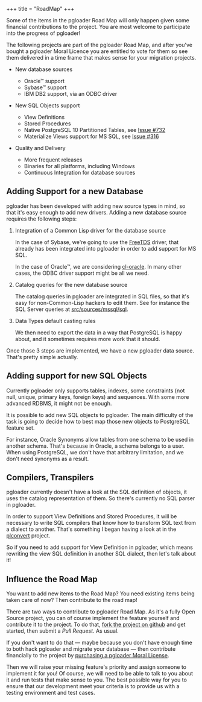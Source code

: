 +++
title = "RoadMap"
+++

Some of the items in the pgloader Road Map will only happen given some
financial contributions to the project. You are most welcome to participate
into the progress of pgloader!

The following projects are part of the pgloader Road Map, and after you've
bought a pgloader Moral Licence you are entitled to vote for them so see
them delivered in a time frame that makes sense for your migration projects.

  - New database sources

    - Oracle™ support
    - Sybase™ support
    - IBM DB2 support, via an ODBC driver
    
  - New SQL Objects support
  
    - View Definitions
    - Stored Procedures
    - Native PostgreSQL 10 Partitioned Tables, see [Issue #732](https://github.com/dimitri/pgloader/issues/732)
    - Materialize Views support for MS SQL, see [Issue #316](https://github.com/dimitri/pgloader/issues/316)

  - Quality and Delivery
  
    - More frequent releases
    - Binaries for all platforms, including Windows
    - Continuous Integration for database sources

## Adding Support for a new Database 

pgloader has been developed with adding new source types in mind, so that
it's easy enough to add new drivers. Adding a new database source requires
the following steps:

  1. Integration of a Common Lisp driver for the database source
  
     In the case of Sybase, we're going to use the
     [FreeTDS](http://www.freetds.org) driver, that already has been
     integrated into pgloader in order to add support for MS SQL.
     
     In the case of Oracle™, we are considering
     [cl-oracle](https://github.com/archimag/cl-oracle). In many other
     cases, the ODBC driver support might be all we need.
     
  2. Catalog queries for the new database source
  
     The catalog queries in pgloader are integrated in SQL files, so that
     it's easy for non-Common-Lisp hackers to edit them. See for instance
     the SQL Server queries at
     [src/sources/mssql/sql](https://github.com/dimitri/pgloader/tree/master/src/sources/mssql/sql).
     
  3. Data Types default casting rules
  
     We then need to export the data in a way that PostgreSQL is happy
     about, and it sometimes requires more work that it should.
     
Once those 3 steps are implemented, we have a new pgloader data source.
That's pretty simple actually.

## Adding support for new SQL Objects

Currently pgloader only supports tables, indexes, some constraints (not
null, unique, primary keys, foreign keys) and sequences. With some more
advanced RDBMS, it might not be enough.

It is possible to add new SQL objects to pgloader. The main difficulty of
the task is going to decide how to best map those new objects to PostgreSQL
feature set.

For instance, Oracle Synonyms allow tables from one schema to be used in
another schema. That's because in Oracle, a schema belongs to a user. When
using PostgreSQL, we don't have that arbitrary limitation, and we don't need
synonyms as a result.

## Compilers, Transpilers

pgloader currently doesn't have a look at the SQL definition of objects, it
uses the catalog representation of them. So there's currently no SQL parser
in pgloader.

In order to support View Definitions and Stored Procedures, it will be
necessary to write SQL compilers that know how to transform SQL text from a
dialect to another. That's something I began having a look at in the
[plconvert](https://github.com/dimitri/plconvert) project.

So if you need to add support for View Definition in pgloader, which means
rewriting the view SQL definition in another SQL dialect, then let's talk
about it!

## Influence the Road Map

You want to add new items to the Road Map? You need existing items being
taken care of now? Then contribute to the road map!

There are two ways to contribute to pgloader Road Map. As it's a fully Open
Source project, you can of course implement the feature yourself and
contribute it to the project. To do that, [fork the project on
github](https://github.com/dimitri/pgloader) and get started, then submit a
*Pull Request*. As usual.

If you don't want to do that — maybe because you don't have enough time to
both hack pgloader and migrate your database — then contribute financially
to the project by [purchasing a pgloader Moral License](/licensing).

Then we will raise your missing feature's priority and assign someone to
implement it for you! Of course, we will need to be able to talk to you
about it and run tests that make sense to you. The best possible way for you
to ensure that our development meet your criteria is to provide us with a
testing environment and test cases.
